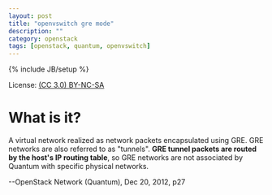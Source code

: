 ```yaml
---
layout: post
title: "openvswitch gre mode"
description: ""
category: openstack
tags: [openstack, quantum, openvswitch]
---
```

{% include JB/setup %}

License: [(CC 3.0) BY-NC-SA](http://creativecommons.org/licenses/by-nc-sa/3.0/)

# What is it?
A virtual network realized as network packets encapsulated using GRE. GRE networks are also referred to as "tunnels". **GRE tunnel packets are routed by the host's IP routing table**, so GRE networks are not associated by Quantum with specific physical networks.

--OpenStack Network (Quantum), Dec 20, 2012, p27

